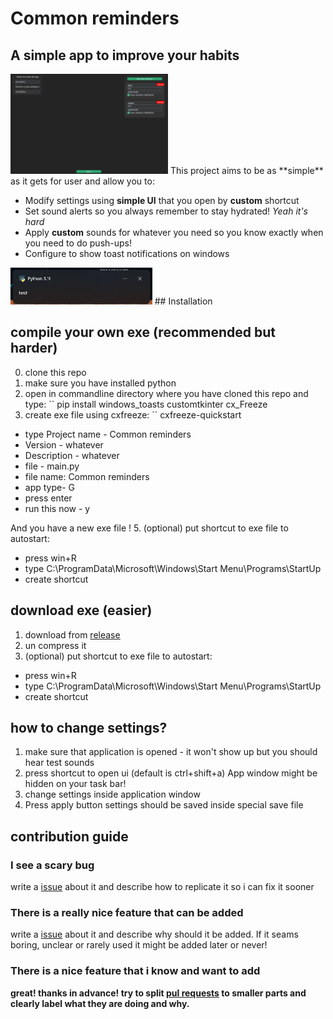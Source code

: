 # Common reminders
## A simple app to improve your habits
<img src="./Images/Ui.png" width="50%" alt="Screenshot of  UI">
This project aims to be as **simple** as it gets for user and allow you to:

- Modify settings using **simple UI** that you open by **custom** shortcut
- Set sound alerts so you always remember to stay hydrated! *Yeah it's hard*
- Apply **custom** sounds for whatever you need so you know exactly when you need to do push-ups!
- Configure to show toast notifications on windows 
<img src="./Images/toast notification.png" width="45%" alt="Screenshot of toast notification">
## Installation

## compile your own exe (recommended but harder)
0. clone this repo
1. make sure you have installed python
3. open in commandline directory where you have cloned this repo and type:
`` pip install  windows_toasts  customtkinter cx_Freeze
4. create exe file using cxfreeze:
`` cxfreeze-quickstart 
- type Project name - Common reminders
- Version - whatever
- Description - whatever
- file - main.py
- file name: Common reminders
- app type- G
- press enter 
- run this now - y

 And you have a new exe file !
 5. (optional) put shortcut to exe file to autostart:
- press win+R
- type C:\ProgramData\Microsoft\Windows\Start Menu\Programs\StartUp 
- create shortcut
## download exe (easier)
1. download from [release](https://github.com/LeaveMyAlpacaAlone/commonReminders/releases/)
2. un compress it
3. (optional) put shortcut to exe file to autostart:
- press win+R
- type C:\ProgramData\Microsoft\Windows\Start Menu\Programs\StartUp 
- create shortcut

## how to change settings?
1. make sure that application is opened - it won't show up but you should hear test sounds
2. press shortcut to open ui (default is ctrl+shift+a)
App window might be hidden on your task bar! 
4. change settings inside application window
5. Press apply button
settings should be saved inside special save file
## contribution guide

### I see a scary bug
write a [issue](https://www.youtube.com/watch?v=6HWw7rhwvtY) about it and describe how to replicate it so i can fix it sooner
### There is a really nice feature that can be added
write a [issue](https://www.youtube.com/watch?v=6HWw7rhwvtY) about it and describe why should it be added. If it seams boring, unclear or rarely used it might be added later or never!
### There is a nice feature that i know and want to add
<b>great! thanks in advance!
try to split [pul requests](https://www.youtube.com/watch?v=8lGpZkjnkt4) to smaller parts and clearly label what they are doing and why.
